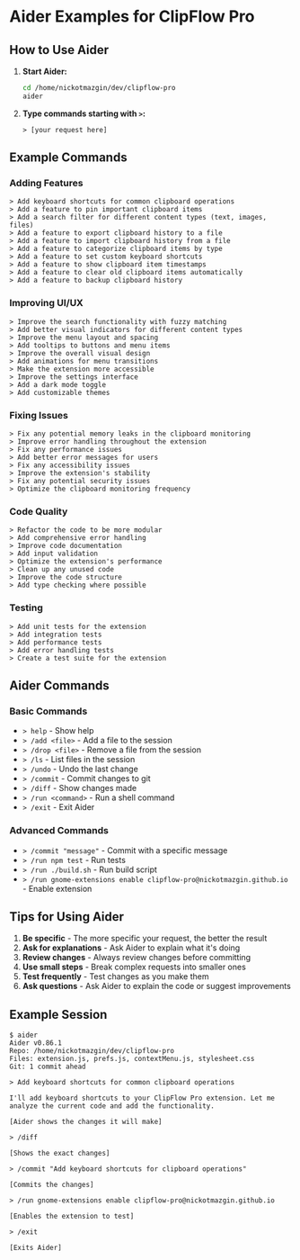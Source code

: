 # Aider Examples for ClipFlow Pro

## How to Use Aider

1. **Start Aider:**
   ```bash
   cd /home/nickotmazgin/dev/clipflow-pro
   aider
   ```

2. **Type commands starting with `>`:**
   ```
   > [your request here]
   ```

## Example Commands

### Adding Features
```
> Add keyboard shortcuts for common clipboard operations
> Add a feature to pin important clipboard items
> Add a search filter for different content types (text, images, files)
> Add a feature to export clipboard history to a file
> Add a feature to import clipboard history from a file
> Add a feature to categorize clipboard items by type
> Add a feature to set custom keyboard shortcuts
> Add a feature to show clipboard item timestamps
> Add a feature to clear old clipboard items automatically
> Add a feature to backup clipboard history
```

### Improving UI/UX
```
> Improve the search functionality with fuzzy matching
> Add better visual indicators for different content types
> Improve the menu layout and spacing
> Add tooltips to buttons and menu items
> Improve the overall visual design
> Add animations for menu transitions
> Make the extension more accessible
> Improve the settings interface
> Add a dark mode toggle
> Add customizable themes
```

### Fixing Issues
```
> Fix any potential memory leaks in the clipboard monitoring
> Improve error handling throughout the extension
> Fix any performance issues
> Add better error messages for users
> Fix any accessibility issues
> Improve the extension's stability
> Fix any potential security issues
> Optimize the clipboard monitoring frequency
```

### Code Quality
```
> Refactor the code to be more modular
> Add comprehensive error handling
> Improve code documentation
> Add input validation
> Optimize the extension's performance
> Clean up any unused code
> Improve the code structure
> Add type checking where possible
```

### Testing
```
> Add unit tests for the extension
> Add integration tests
> Add performance tests
> Add error handling tests
> Create a test suite for the extension
```

## Aider Commands

### Basic Commands
- `> help` - Show help
- `> /add <file>` - Add a file to the session
- `> /drop <file>` - Remove a file from the session
- `> /ls` - List files in the session
- `> /undo` - Undo the last change
- `> /commit` - Commit changes to git
- `> /diff` - Show changes made
- `> /run <command>` - Run a shell command
- `> /exit` - Exit Aider

### Advanced Commands
- `> /commit "message"` - Commit with a specific message
- `> /run npm test` - Run tests
- `> /run ./build.sh` - Run build script
- `> /run gnome-extensions enable clipflow-pro@nickotmazgin.github.io` - Enable extension

## Tips for Using Aider

1. **Be specific** - The more specific your request, the better the result
2. **Ask for explanations** - Ask Aider to explain what it's doing
3. **Review changes** - Always review changes before committing
4. **Use small steps** - Break complex requests into smaller ones
5. **Test frequently** - Test changes as you make them
6. **Ask questions** - Ask Aider to explain the code or suggest improvements

## Example Session

```
$ aider
Aider v0.86.1
Repo: /home/nickotmazgin/dev/clipflow-pro
Files: extension.js, prefs.js, contextMenu.js, stylesheet.css
Git: 1 commit ahead

> Add keyboard shortcuts for common clipboard operations

I'll add keyboard shortcuts to your ClipFlow Pro extension. Let me analyze the current code and add the functionality.

[Aider shows the changes it will make]

> /diff

[Shows the exact changes]

> /commit "Add keyboard shortcuts for clipboard operations"

[Commits the changes]

> /run gnome-extensions enable clipflow-pro@nickotmazgin.github.io

[Enables the extension to test]

> /exit

[Exits Aider]
```
